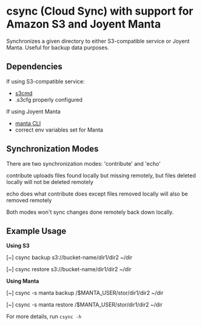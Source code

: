 csync (Cloud Sync) with support for Amazon S3 and Joyent Manta
==============================================================

Synchronizes a given directory to either S3-compatible service or Joyent Manta. Useful for backup data purposes.

Dependencies
------------
If using S3-compatible service:

 - [s3cmd](http://s3tools.org/s3cmd)
 - .s3cfg properly configured

If using Joyent Manta

 - [manta CLI](https://npmjs.org/package/manta)
 - correct env variables set for Manta

Synchronization Modes
---------------------

There are two synchronization modes: 'contribute' and 'echo'

contribute uploads files found locally but missing remotely, but files deleted locally will not be deleted remotely

echo does what contribute does except files removed locally will also be removed remotely

Both modes won't sync changes done remotely back down locally.

Example Usage
-------------
**Using S3**

[~] csync backup s3://bucket-name/dir1/dir2 ~/dir

[~] csync restore s3://bucket-name/dir1/dir2 ~/dir

**Using Manta**

[~] csync -s manta backup /$MANTA_USER/stor/dir1/dir2 ~/dir

[~] csync -s manta restore /$MANTA_USER/stor/dir1/dir2 ~/dir

For more details, run `csync -h`